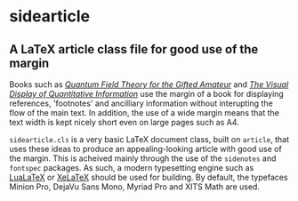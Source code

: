 # sidearticle
## A LaTeX article class file for good use of the margin
Books such as [_Quantum Field Theory for the Gifted Amateur_](https://www.dur.ac.uk/physics/qftgabook/) and [_The Visual Display of Quantitative Information_](http://www.edwardtufte.com/tufte/books_vdqi) use the margin of a book for displaying references, 'footnotes' and ancilliary information without interupting the flow of the main text.
In addition, the use of a wide margin means that the text width is kept nicely short even on large pages such as A4.

``sidearticle.cls`` is a very basic LaTeX document class, built on ``article``, that uses these ideas to produce an appealing-looking article with good use of the margin.
This is acheived mainly through the use of the ``sidenotes`` and ``fontspec`` packages. As such, a modern typesetting engine such as [LuaLaTeX](http://www.luatex.org/) or [XeLaTeX](http://wiki.xelatex.org/doku.php) should be used for building.
By default, the typefaces Minion Pro, DejaVu Sans Mono, Myriad Pro and XITS Math are used.
